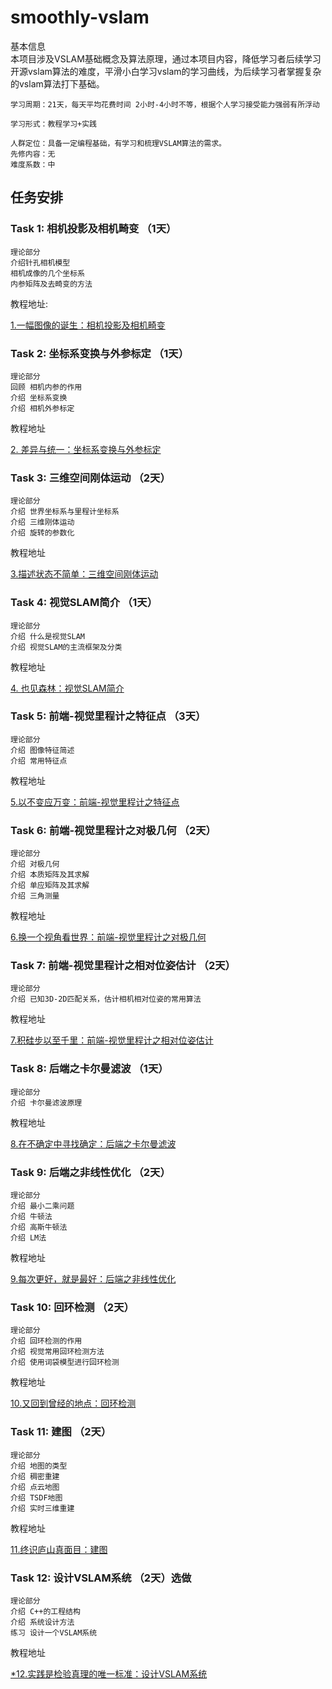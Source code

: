 # smoothly-vslam
基本信息 \
本项目涉及VSLAM基础概念及算法原理，通过本项目内容，降低学习者后续学习开源vslam算法的难度，平滑小白学习vslam的学习曲线，为后续学习者掌握复杂的vslam算法打下基础。

    学习周期：21天，每天平均花费时间 2小时-4小时不等，根据个人学习接受能力强弱有所浮动

    学习形式：教程学习+实践

    人群定位：具备一定编程基础，有学习和梳理VSLAM算法的需求。
    先修内容：无
    难度系数：中

## 任务安排
### Task 1: 相机投影及相机畸变 （1天）

    
    理论部分
    介绍针孔相机模型
    相机成像的几个坐标系
    内参矩阵及去畸变的方法
教程地址:

 [1.一幅图像的诞生：相机投影及相机畸变](https://www.yuque.com/u1507140/vslam-hmh/ogc8v31hbzb6efy8)


### Task 2: 坐标系变换与外参标定 （1天）
    理论部分
    回顾 相机内参的作用
    介绍 坐标系变换
    介绍 相机外参标定

教程地址

[2. 差异与统一：坐标系变换与外参标定](https://www.yuque.com/u1507140/vslam-hmh/csqub9k4nax99i19)

### Task 3: 三维空间刚体运动 （2天）
    理论部分
    介绍 世界坐标系与里程计坐标系
    介绍 三维刚体运动
    介绍 旋转的参数化

教程地址

[3.描述状态不简单：三维空间刚体运动](https://www.yuque.com/u1507140/vslam-hmh/pn5az0nwigy51f25)


### Task 4: 视觉SLAM简介 （1天）
    理论部分
    介绍 什么是视觉SLAM
    介绍 视觉SLAM的主流框架及分类

教程地址

[4. 也见森林：视觉SLAM简介](https://www.yuque.com/u1507140/vslam-hmh/xkqtacgm3gg6crk5)


### Task 5: 前端-视觉里程计之特征点 （3天）
    理论部分
    介绍 图像特征简述
    介绍 常用特征点

教程地址

[5.以不变应万变：前端-视觉里程计之特征点](https://www.yuque.com/u1507140/vslam-hmh/rcvyw38lhgchkb6g)

### Task 6: 前端-视觉里程计之对极几何 （2天）
    理论部分
    介绍 对极几何
    介绍 本质矩阵及其求解
    介绍 单应矩阵及其求解
    介绍 三角测量

教程地址

[6.换一个视角看世界：前端-视觉里程计之对极几何](https://www.yuque.com/u1507140/vslam-hmh/yu9032oczfnbnr2y)

### Task 7: 前端-视觉里程计之相对位姿估计 （2天）
    理论部分
    介绍 已知3D-2D匹配关系，估计相机相对位姿的常用算法

教程地址

[7.积硅步以至千里：前端-视觉里程计之相对位姿估计](https://www.yuque.com/u1507140/vslam-hmh/lusyrekv9r5g0q4n)

### Task 8: 后端之卡尔曼滤波 （1天）
    理论部分
    介绍 卡尔曼滤波原理

教程地址

[8.在不确定中寻找确定：后端之卡尔曼滤波](https://www.yuque.com/u1507140/vslam-hmh/fsblfmf5te9egulq)


### Task 9: 后端之非线性优化 （2天）
    理论部分
    介绍 最小二乘问题
    介绍 牛顿法
    介绍 高斯牛顿法
    介绍 LM法

教程地址

[9.每次更好，就是最好：后端之非线性优化](https://www.yuque.com/u1507140/vslam-hmh/swh0g4a0t452pwux)

### Task 10: 回环检测 （2天）
    理论部分
    介绍 回环检测的作用
    介绍 视觉常用回环检测方法
    介绍 使用词袋模型进行回环检测

教程地址

[10.又回到曾经的地点：回环检测](https://www.yuque.com/u1507140/vslam-hmh/mrx3a5aotqr412qe)

### Task 11: 建图 （2天）
    理论部分
    介绍 地图的类型
    介绍 稠密重建
    介绍 点云地图
    介绍 TSDF地图
    介绍 实时三维重建

教程地址

[11.终识庐山真面目：建图](https://www.yuque.com/u1507140/vslam-hmh/ow0woydmogl8wc6n)

### Task 12: 设计VSLAM系统 （2天）选做
    理论部分
    介绍 C++的工程结构
    介绍 系统设计方法
    练习 设计一个VSLAM系统

教程地址

[*12.实践是检验真理的唯一标准：设计VSLAM系统](https://www.yuque.com/u1507140/vslam-hmh/cgl78erifda00hge)